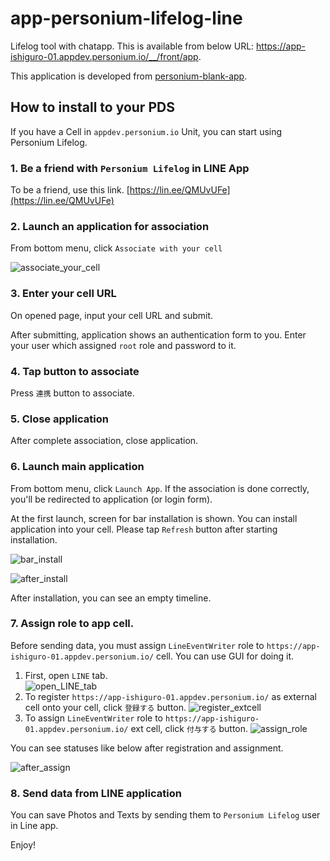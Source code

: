 # app-personium-lifelog-line

Lifelog tool with chatapp. This is available from below URL: https://app-ishiguro-01.appdev.personium.io/__/front/app.

This application is developed from [personium-blank-app](https://github.com/personium/personium-blank-app).

## How to install to your PDS

If you have a Cell in `appdev.personium.io` Unit, you can start using Personium Lifelog.

### 1. Be a friend with `Personium Lifelog` in LINE App

To be a friend, use this link. [https://lin.ee/QMUvUFe](https://lin.ee/QMUvUFe)

### 2. Launch an application for association

From bottom menu, click `Associate with your cell`

![associate_your_cell](./docs/how_to_install/01_cell_association.png)

### 3. Enter your cell URL

On opened page, input your cell URL and submit.

After submitting, application shows an authentication form to you. Enter your user which assigned `root` role and password to it.

### 4. Tap button to associate

Press `連携` button to associate.

### 5. Close application

After complete association, close application.

### 6. Launch main application

From bottom menu, click `Launch App`. If the association is done correctly, you'll be redirected to application (or login form).

At the first launch, screen for bar installation is shown. You can install application into your cell. Please tap `Refresh` button after starting installation.

![bar_install](./docs/how_to_install/02_bar_install.png)

![after_install](./docs/how_to_install/03_after_bar_install.png)

After installation, you can see an empty timeline.

### 7. Assign role to app cell.

Before sending data, you must assign `LineEventWriter` role to `https://app-ishiguro-01.appdev.personium.io/` cell. You can use GUI for doing it.

1. First, open `LINE` tab.  
![open_LINE_tab](./docs/how_to_install/04_open_LINE_tab.png)
2. To register `https://app-ishiguro-01.appdev.personium.io/` as external cell onto your cell, click `登録する` button.
![register_extcell](./docs/how_to_install/05_register_extcell.png)
3. To assign `LineEventWriter` role to `https://app-ishiguro-01.appdev.personium.io/` ext cell, click `付与する` button.
![assign_role](./docs/how_to_install/06_assign_role.png)

You can see statuses like below after registration and assignment.

![after_assign](./docs/how_to_install/07_after_assign.png)

### 8. Send data from LINE application

You can save Photos and Texts by sending them to `Personium Lifelog` user in Line app.

Enjoy!
